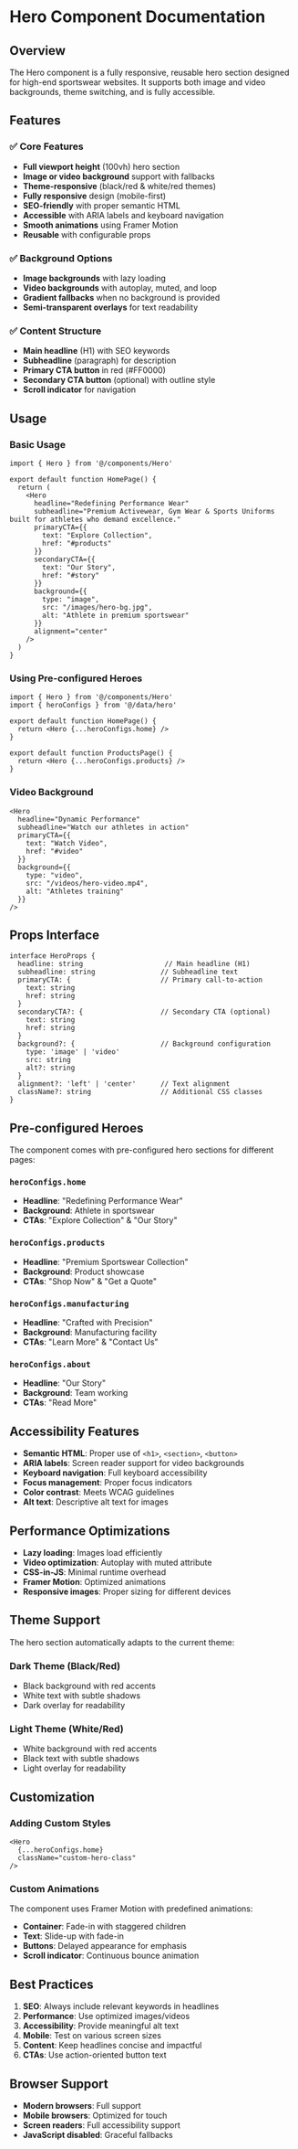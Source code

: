 # Hero Component Documentation

## Overview

The Hero component is a fully responsive, reusable hero section designed for high-end sportswear websites. It supports both image and video backgrounds, theme switching, and is fully accessible.

## Features

### ✅ **Core Features**
- **Full viewport height** (100vh) hero section
- **Image or video background** support with fallbacks
- **Theme-responsive** (black/red & white/red themes)
- **Fully responsive** design (mobile-first)
- **SEO-friendly** with proper semantic HTML
- **Accessible** with ARIA labels and keyboard navigation
- **Smooth animations** using Framer Motion
- **Reusable** with configurable props

### ✅ **Background Options**
- **Image backgrounds** with lazy loading
- **Video backgrounds** with autoplay, muted, and loop
- **Gradient fallbacks** when no background is provided
- **Semi-transparent overlays** for text readability

### ✅ **Content Structure**
- **Main headline** (H1) with SEO keywords
- **Subheadline** (paragraph) for description
- **Primary CTA button** in red (#FF0000)
- **Secondary CTA button** (optional) with outline style
- **Scroll indicator** for navigation

## Usage

### Basic Usage

```tsx
import { Hero } from '@/components/Hero'

export default function HomePage() {
  return (
    <Hero 
      headline="Redefining Performance Wear"
      subheadline="Premium Activewear, Gym Wear & Sports Uniforms built for athletes who demand excellence."
      primaryCTA={{
        text: "Explore Collection",
        href: "#products"
      }}
      secondaryCTA={{
        text: "Our Story",
        href: "#story"
      }}
      background={{
        type: "image",
        src: "/images/hero-bg.jpg",
        alt: "Athlete in premium sportswear"
      }}
      alignment="center"
    />
  )
}
```

### Using Pre-configured Heroes

```tsx
import { Hero } from '@/components/Hero'
import { heroConfigs } from '@/data/hero'

export default function HomePage() {
  return <Hero {...heroConfigs.home} />
}

export default function ProductsPage() {
  return <Hero {...heroConfigs.products} />
}
```

### Video Background

```tsx
<Hero 
  headline="Dynamic Performance"
  subheadline="Watch our athletes in action"
  primaryCTA={{
    text: "Watch Video",
    href: "#video"
  }}
  background={{
    type: "video",
    src: "/videos/hero-video.mp4",
    alt: "Athletes training"
  }}
/>
```

## Props Interface

```tsx
interface HeroProps {
  headline: string                    // Main headline (H1)
  subheadline: string                // Subheadline text
  primaryCTA: {                      // Primary call-to-action
    text: string
    href: string
  }
  secondaryCTA?: {                   // Secondary CTA (optional)
    text: string
    href: string
  }
  background?: {                     // Background configuration
    type: 'image' | 'video'
    src: string
    alt?: string
  }
  alignment?: 'left' | 'center'      // Text alignment
  className?: string                 // Additional CSS classes
}
```

## Pre-configured Heroes

The component comes with pre-configured hero sections for different pages:

### `heroConfigs.home`
- **Headline**: "Redefining Performance Wear"
- **Background**: Athlete in sportswear
- **CTAs**: "Explore Collection" & "Our Story"

### `heroConfigs.products`
- **Headline**: "Premium Sportswear Collection"
- **Background**: Product showcase
- **CTAs**: "Shop Now" & "Get a Quote"

### `heroConfigs.manufacturing`
- **Headline**: "Crafted with Precision"
- **Background**: Manufacturing facility
- **CTAs**: "Learn More" & "Contact Us"

### `heroConfigs.about`
- **Headline**: "Our Story"
- **Background**: Team working
- **CTAs**: "Read More"

## Accessibility Features

- **Semantic HTML**: Proper use of `<h1>`, `<section>`, `<button>`
- **ARIA labels**: Screen reader support for video backgrounds
- **Keyboard navigation**: Full keyboard accessibility
- **Focus management**: Proper focus indicators
- **Color contrast**: Meets WCAG guidelines
- **Alt text**: Descriptive alt text for images

## Performance Optimizations

- **Lazy loading**: Images load efficiently
- **Video optimization**: Autoplay with muted attribute
- **CSS-in-JS**: Minimal runtime overhead
- **Framer Motion**: Optimized animations
- **Responsive images**: Proper sizing for different devices

## Theme Support

The hero section automatically adapts to the current theme:

### Dark Theme (Black/Red)
- Black background with red accents
- White text with subtle shadows
- Dark overlay for readability

### Light Theme (White/Red)
- White background with red accents
- Black text with subtle shadows
- Light overlay for readability

## Customization

### Adding Custom Styles

```tsx
<Hero 
  {...heroConfigs.home}
  className="custom-hero-class"
/>
```

### Custom Animations

The component uses Framer Motion with predefined animations:
- **Container**: Fade-in with staggered children
- **Text**: Slide-up with fade-in
- **Buttons**: Delayed appearance for emphasis
- **Scroll indicator**: Continuous bounce animation

## Best Practices

1. **SEO**: Always include relevant keywords in headlines
2. **Performance**: Use optimized images/videos
3. **Accessibility**: Provide meaningful alt text
4. **Mobile**: Test on various screen sizes
5. **Content**: Keep headlines concise and impactful
6. **CTAs**: Use action-oriented button text

## Browser Support

- **Modern browsers**: Full support
- **Mobile browsers**: Optimized for touch
- **Screen readers**: Full accessibility support
- **JavaScript disabled**: Graceful fallbacks
